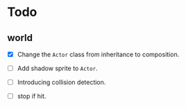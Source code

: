 # Todo

## world
- [x] Change the `Actor` class from inheritance to composition.
- [ ] Add shadow sprite to `Actor`.
- [ ] Introducing collision detection.
- [ ] stop if hit.

